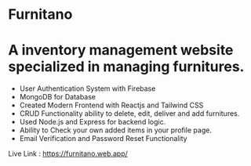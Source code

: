 # Furnitano 
# A inventory management website specialized in managing furnitures. 


* User Authentication System with Firebase
* MongoDB for Database 
* Created Modern Frontend with Reactjs and Tailwind CSS 
* CRUD Functionality ability to delete, edit, deliver and add furnitures. 
* Used Node.js and Express for backend logic.
* Ability to Check your own added items in your profile page.
* Email Verification and Password Reset Functionality 

Live Link : https://furnitano.web.app/


